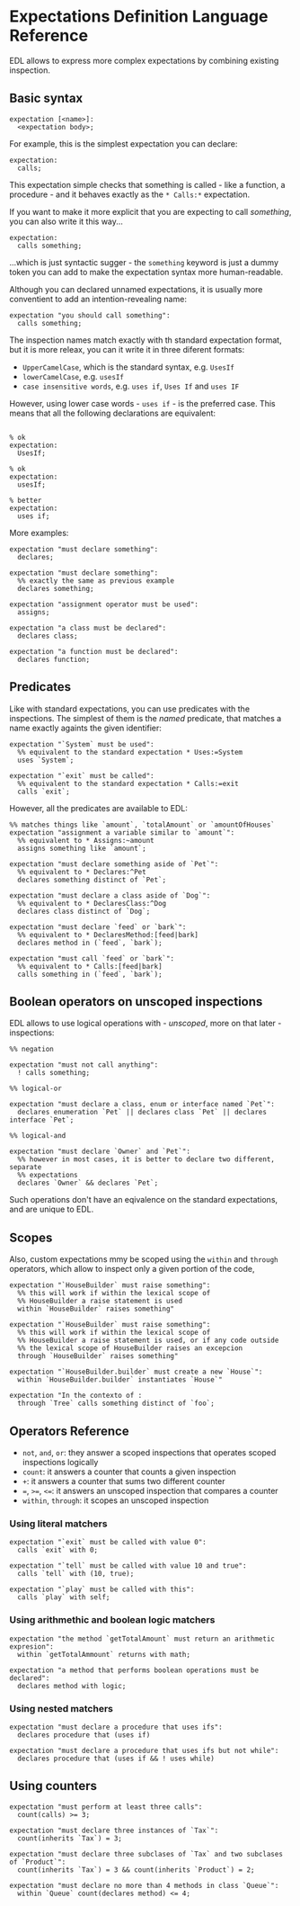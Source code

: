 # Expectations Definition Language Reference

EDL allows to express more complex expectations by combining existing inspection.

## Basic syntax


```
expectation [<name>]:
  <expectation body>;
```

For example, this is the simplest expectation you can declare:

```
expectation:
  calls;
```

This expectation simple checks that something is called - like a function, a procedure - and it behaves exactly as the `* Calls:*` expectation.

If you want to make it more explicit that you are expecting to call _something_, you can also write it this way...

```
expectation:
  calls something;
```

...which is just syntactic sugger - the `something` keyword is just a dummy token you can add to make the expectation syntax more human-readable.

Although you can declared unnamed expectations, it is usually more conventient to add an intention-revealing name:

```
expectation "you should call something":
  calls something;
```

The inspection names match exactly with th standard expectation format, but it is more releax, you can it write it in three diferent formats:

 * `UpperCamelCase`, which is the standard syntax, e.g. `UsesIf`
 * `lowerCamelCase`, e.g. `usesIf`
 * `case insensitive words`, e.g. `uses if`, `Uses If` and `uses IF`

However, using lower case words - `uses if` - is the preferred case. This means that all the following declarations are equivalent:

```

% ok
expectation:
  UsesIf;

% ok
expectation:
  usesIf;

% better
expectation:
  uses if;
```

More examples:

```
expectation "must declare something":
  declares;

expectation "must declare something":
  %% exactly the same as previous example
  declares something;

expectation "assignment operator must be used":
  assigns;

expectation "a class must be declared":
  declares class;

expectation "a function must be declared":
  declares function;

```

## Predicates

Like with standard expectations, you can use predicates with the inspections. The simplest of them is the _named_ predicate, that matches a name exactly againts the given identifier:

```
expectation "`System` must be used":
  %% equivalent to the standard expectation * Uses:=System
  uses `System`;

expectation "`exit` must be called":
  %% equivalent to the standard expectation * Calls:=exit
  calls `exit`;
```

However, all the predicates are available to EDL:

```
%% matches things like `amount`, `totalAmount` or `amountOfHouses`
expectation "assignment a variable similar to `amount`":
  %% equivalent to * Assigns:~amount
  assigns something like `amount`;

expectation "must declare something aside of `Pet`":
  %% equivalent to * Declares:^Pet
  declares something distinct of `Pet`;

expectation "must declare a class aside of `Dog`":
  %% equivalent to * DeclaresClass:^Dog
  declares class distinct of `Dog`;

expectation "must declare `feed` or `bark`":
  %% equivalent to * DeclaresMethod:[feed|bark]
  declares method in (`feed`, `bark`);

expectation "must call `feed` or `bark`":
  %% equivalent to * Calls:[feed|bark]
  calls something in (`feed`, `bark`);
```

## Boolean operators on unscoped inspections

EDL allows to use logical operations with - _unscoped_, more on that later - inspections:

```
%% negation

expectation "must not call anything":
  ! calls something;

%% logical-or

expectation "must declare a class, enum or interface named `Pet`":
  declares enumeration `Pet` || declares class `Pet` || declares interface `Pet`;

%% logical-and

expectation "must declare `Owner` and `Pet`":
  %% however in most cases, it is better to declare two different, separate
  %% expectations
  declares `Owner` && declares `Pet`;
```

Such operations don't have an eqivalence on the standard expectations, and are unique to EDL.

## Scopes

Also, custom expectations mmy be scoped using the `within` and `through` operators,
which allow to inspect only a given portion of the code,

```
expectation "`HouseBuilder` must raise something":
  %% this will work if within the lexical scope of
  %% HouseBuilder a raise statement is used
  within `HouseBuilder` raises something"

expectation "`HouseBuilder` must raise something":
  %% this will work if within the lexical scope of
  %% HouseBuilder a raise statement is used, or if any code outside
  %% the lexical scope of HouseBuilder raises an excepcion
  through `HouseBuilder` raises something"

expectation "`HouseBuilder.builder` must create a new `House`":
  within `HouseBuilder.builder` instantiates `House`"

expectation "In the contexto of :
  through `Tree` calls something distinct of `foo`;

```







## Operators Reference

* `not`, `and`, `or`: they answer a scoped inspections that operates scoped inspections logically
* `count`: it answers a counter that counts a given inspection
* `+`: it answers a counter that sums two different counter
* `=`, `>=`, `<=`: it answers an unscoped inspection that compares a counter
* `within`, `through`: it scopes an unscoped inspection



### Using literal matchers

```
expectation "`exit` must be called with value 0":
  calls `exit` with 0;

expectation "`tell` must be called with value 10 and true":
  calls `tell` with (10, true);

expectation "`play` must be called with this":
  calls `play` with self;
```

### Using arithmethic and boolean logic matchers

```
expectation "the method `getTotalAmount` must return an arithmetic expresion":
  within `getTotalAmmount` returns with math;

expectation "a method that performs boolean operations must be declared":
  declares method with logic;
```

### Using nested matchers

```
expectation "must declare a procedure that uses ifs":
  declares procedure that (uses if)

expectation "must declare a procedure that uses ifs but not while":
  declares procedure that (uses if && ! uses while)
```

## Using counters

```
expectation "must perform at least three calls":
  count(calls) >= 3;

expectation "must declare three instances of `Tax`":
  count(inherits `Tax`) = 3;

expectation "must declare three subclases of `Tax` and two subclases of `Product`":
  count(inherits `Tax`) = 3 && count(inherits `Product`) = 2;

expectation "must declare no more than 4 methods in class `Queue`":
  within `Queue` count(declares method) <= 4;
```
